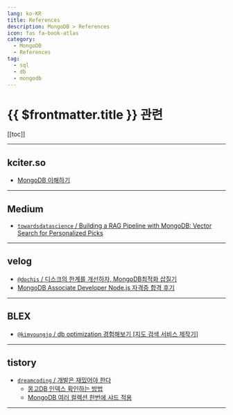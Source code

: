 ```yaml
---
lang: ko-KR
title: References
description: MongoDB > References
icon: fas fa-book-atlas
category:
  - MongoDB
  - References
tag: 
  - sql
  - db
  - mongodb
---
```


# {{ $frontmatter.title }} 관련

[[toc]]

---

## kciter.so

- [MongoDB 이해하기](https://kciter.so/posts/about-mongodb/)

---

## <FontIcon icon="fa-brands fa-medim"/>Medium

- [`towardsdatascience` / Building a RAG Pipeline with MongoDB: Vector Search for Personalized Picks](https://towardsdatascience.com/building-a-rag-pipeline-with-mongodb-vector-search-for-personalized-movie-picks-46a58a2aaac9)

<!-- END: medium.com -->

---

## <FontIcon icon="iconfont icon-velog"/>velog

- [`@dochis` / 디스크의 한계를 개선하자, MongoDB최적화 삽질기](https://velog.io/@dochis/%EB%94%94%EC%8A%A4%ED%81%AC%EC%9D%98-%ED%95%9C%EA%B3%84%EB%A5%BC-%EA%B2%BD%ED%97%98%ED%95%98%EB%8B%A4-MongoDB%EC%B5%9C%EC%A0%81%ED%99%94-%EC%82%BD%EC%A7%88%EA%B8%B0)
- [MongoDB Associate Developer Node.js 자격증 합격 후기](https://iot624.tistory.com/m/202)

<!-- END: velog.io -->

---

## <FontIcon icon="iconfont icon-blex"/>BLEX

- [`@kimyoungjo` / db optimization 경험해보기 \[지도 검색 서비스 제작기\]](https://blex.me/@kimyoungjo/db-optimization-%EA%B2%BD%ED%97%98%ED%95%B4%EB%B3%B4%EA%B8%B0-%EC%A7%80%EB%8F%84-%EA%B2%80%EC%83%89-%EC%84%9C%EB%B9%84%EC%8A%A4-%EC%A0%9C%EC%9E%91%EA%B8%B0)

<!-- END: blex.me -->

---

## tistory

- [`dreamcoding` / 개발은 재밌어야 한다](https://dreamcoding.tistory.com/m/)
  - [몽고DB 인덱스 확인하는 방법](https://dreamcoding.tistory.com/m/117)
  - [MongoDB 여러 컬렉션 한번에 샤드 적용](https://dreamcoding.tistory.com/m/118)
  <!-- END: dreamcoding -->
<!-- END: tistory.com -->

---

<TagLinks />